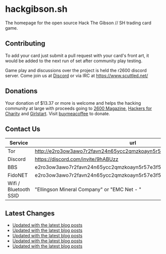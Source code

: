 # hackgibson.sh
The homepage for the open source Hack The Gibson // SH trading card game.


## Contributing

To add your card just submit a pull request with your card's front art, it would be added to the next run of set after community play testing.

Game play and discussions over the project is held the r2600 discord server. Come join us at [Discord](https://discord.com/invite/9hABUzz) or via IRC at https://www.scuttled.net/


## Donations

Your donation of $13.37 or more is welcome and helps the hacking community at large with proceeds going to [2600 Magazine](https://2600.com/), [Hackers for Charity](https://hackersforcharity.org) and [Girlstart](https://girlstart.org).  Visit [buymeacoffee](https://www.buymeacoffee.com/hackgibson.sh) to donate.


## Contact Us

Service | url
-|-
Tor | http://e2ro3ow3awo7r2favn24n65ycc2qmzkoayn5r57e3f56nvjwdcgg32ad.onion
Discord | https://discord.com/invite/9hABUzz
BBS | e2ro3ow3awo7r2favn24n65ycc2qmzkoayn5r57e3f56nvjwdcgg32ad.onion:23
FidoNET | e2ro3ow3awo7r2favn24n65ycc2qmzkoayn5r57e3f56nvjwdcgg32ad.onion:24554
Wifi / Bluetooth SSID | "Ellingson Mineral Company" or "EMC Net - <fidonet address>"

## Latest Changes
<!-- BLOG-POST-LIST:START -->
- [Updated with the latest blog posts](https://github.com/DFW2600/hackgibson.sh/commit/7fcd04d8a159a384d76676a1505bcad33e3cd1f1)
- [Updated with the latest blog posts](https://github.com/DFW2600/hackgibson.sh/commit/8f70360dc9901f29fc8454d37e4a183e41cabe7b)
- [Updated with the latest blog posts](https://github.com/DFW2600/hackgibson.sh/commit/afdd0f781eb68485efac3ff44976a00db7a87e81)
- [Updated with the latest blog posts](https://github.com/DFW2600/hackgibson.sh/commit/3f2ddb1e7edb2581c5fd7e636bf753f9de8e3000)
- [Updated with the latest blog posts](https://github.com/DFW2600/hackgibson.sh/commit/c6f632c0423a04ab2e44a63119f58a0cafacabd8)
<!-- BLOG-POST-LIST:END -->
